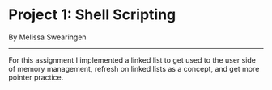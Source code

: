 # Project 1: Shell Scripting

By Melissa Swearingen

---

For this assignment I implemented a linked list to get used to the user side of memory management, refresh on linked lists as a concept, and get more pointer practice.
